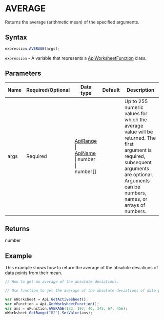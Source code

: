 # AVERAGE

Returns the average (arithmetic mean) of the specified arguments.

## Syntax

```javascript
expression.AVERAGE(args);
```

`expression` - A variable that represents a [ApiWorksheetFunction](../ApiWorksheetFunction.md) class.

## Parameters

| **Name** | **Required/Optional** | **Data type** | **Default** | **Description** |
| ------------- | ------------- | ------------- | ------------- | ------------- |
| args | Required | [ApiRange](../../ApiRange/ApiRange.md) \| [ApiName](../../ApiName/ApiName.md) \| number \| number[] |  | Up to 255 numeric values for which the average value will be returned. The first argument is required, subsequent arguments are optional. Arguments can be numbers, names, or arrays of numbers. |

## Returns

number

## Example

This example shows how to return the average of the absolute deviations of data points from their mean.

```javascript editor-xlsx
// How to get an average of the absolute deviations.

// Use function to get the average of the absolute deviations of data points from their mean.

var oWorksheet = Api.GetActiveSheet();
var oFunction = Api.GetWorksheetFunction();
var ans = oFunction.AVERAGE(123, 197, 46, 345, 67, 456);
oWorksheet.GetRange("B2").SetValue(ans);
```
